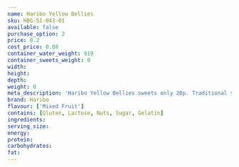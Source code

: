 ```yaml
---
name: Haribo Yellow Bellies
sku: HBG-SI-043-01
available: false
purchase_option: 2
price: 0.2
cost_price: 0.08
container_water_weight: 919
container_sweets_weight: 0
width: 
height: 
depth: 
weight: 0
meta_description: 'Haribo Yellow Bellies sweets only 20p. Traditional sweets and more at Humbugs Confectionery Store. Specialists in satisfying your sweet tooth!'
brand: Haribo
flavour: ['Mixed Fruit']
contains: [Gluten, Lactose, Nuts, Sugar, Gelatin]
ingredients: 
serving_size: 
energy: 
protein: 
carbohydrates: 
fat: 
---
```


